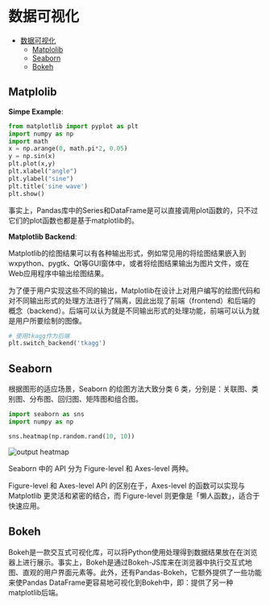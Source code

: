 # 数据可视化

- [数据可视化](#数据可视化)
  - [Matplolib](#matplolib)
  - [Seaborn](#seaborn)
  - [Bokeh](#bokeh)

## Matplolib

**Simpe Example**:

```python
from matplotlib import pyplot as plt
import numpy as np
import math
x = np.arange(0, math.pi*2, 0.05)
y = np.sin(x)
plt.plot(x,y)
plt.xlabel("angle")
plt.ylabel("sine")
plt.title('sine wave')
plt.show()
```

事实上，Pandas库中的Series和DataFrame是可以直接调用plot函数的，只不过它们的plot函数也都是基于matplotlib的。

**Matplotlib Backend**:

Matplotlib的绘图结果可以有各种输出形式，例如常见用的将绘图结果嵌入到wxpython、pygtk、Qt等GUI窗体中，或者将绘图结果输出为图片文件，或在Web应用程序中输出绘图结果。

为了便于用户实现这些不同的输出，Matplotlib在设计上对用户编写的绘图代码和对不同输出形式的处理方法进行了隔离，因此出现了前端（frontend）和后端的概念（backend）。后端可以认为就是不同输出形式的处理功能，前端可以认为就是用户所要绘制的图像。

``` python
# 使用tkagg作为后端
plt.switch_backend('tkagg')
```

## Seaborn

根据图形的适应场景，Seaborn 的绘图方法大致分类 6 类，分别是：关联图、类别图、分布图、回归图、矩阵图和组合图。

``` python
import seaborn as sns
import numpy as np

sns.heatmap(np.random.rand(10, 10))
```

![output heatmap](https://cdn.huhuhang.com/images/2019/seaborn-basic/output_114_1.png)

Seaborn 中的 API 分为 Figure-level 和 Axes-level 两种。

Figure-level 和 Axes-level API 的区别在于，Axes-level 的函数可以实现与 Matplotlib 更灵活和紧密的结合，而 Figure-level 则更像是「懒人函数」，适合于快速应用。

## Bokeh

Bokeh是一款交互式可视化库，可以将Python使用处理得到数据结果放在在浏览器上进行展示。事实上，Bokeh是通过Bokeh-JS库来在浏览器中执行交互式地图、直观的用户界面元素等。此外，还有Pandas-Bokeh，它额外提供了一些功能来使Pandas DataFrame更容易地可视化到Bokeh中，即：提供了另一种matplotlib后端。

